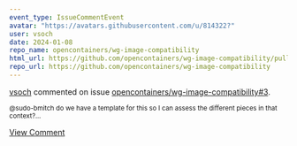 ```yaml
---
event_type: IssueCommentEvent
avatar: "https://avatars.githubusercontent.com/u/814322?"
user: vsoch
date: 2024-01-08
repo_name: opencontainers/wg-image-compatibility
html_url: https://github.com/opencontainers/wg-image-compatibility/pull/3
repo_url: https://github.com/opencontainers/wg-image-compatibility
---
```


<a href='https://github.com/vsoch' target='_blank'>vsoch</a> commented on issue <a href='https://github.com/opencontainers/wg-image-compatibility/pull/3' target='_blank'>opencontainers/wg-image-compatibility#3</a>.

<small>@sudo-bmitch do we have a template for this so I can assess the different pieces in that context?...</small>

<a href='https://github.com/opencontainers/wg-image-compatibility/pull/3' target='_blank'>View Comment</a>